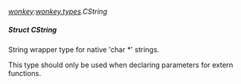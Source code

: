 _[wonkey](../../modules/wonkey/wonkey-module.md):[wonkey.types](../../modules/wonkey/wonkey-types.md).CString_
##### Struct CString
String wrapper type for native 'char *' strings.

This type should only be used when declaring parameters for extern functions.
